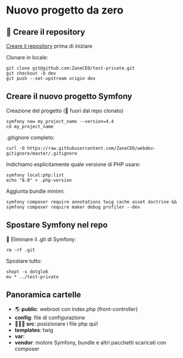 # Nuovo progetto da zero

## 🛑  Creare il repository 

[Creare il repository](https://github.com/new) prima di iniziare

Clonare in locale:

````
git clone git@github.com:ZaneCEO/test-private.git
git checkout -b dev
git push --set-upstream origin dev
````


## Creare il nuovo progetto Symfony

Creazione del progetto (🛑 fuori dal repo clonato)

````
symfony new my_project_name --version=4.4
cd my_project_name
````

.gitignore completo:

`curl -O https://raw.githubusercontent.com/ZaneCEO/webdev-gitignore/master/.gitignore`

Indichiamo esplicitamente quale versione di PHP usare:

````
symfony local:php:list
echo "8.0" > .php-version
````

Aggiunta bundle minimi:

`symfony composer require annotations twig cache asset doctrine && symfony composer require maker debug profiler --dev`




## Spostare Symfony nel repo

🛑 Eliminare il .git di Symfony:

`rm -rf .git`

Spostare tutto:

````
shopt -s dotglob
mv * ../test-private
````

## Panoramica cartelle

- 🌎 **public**: webroot con index.php (front-controller)
- **config**: file di configurazione
- 🧑🏻‍💻 **src**: posizionare i file php qui!
- **templates**: twig
- **var**:
- **vendor**: motore Symfony, bundle e altri pacchetti scaricati con composer
